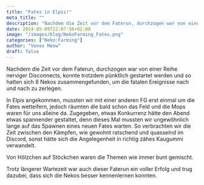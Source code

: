 ```yaml
---
title: "Fates in Elpis!"
meta_title: ""
description: "Nachdem die Zeit vor dem Faterun, durchzogen war von einer Reihe nerviger Disconnects, konnte trotzdem pünktlich gestartet werden"
date: 2024-05-09T22:07:56+02:00
image: "/images/blog/NekoFarming_Fates.png"
categories: ["Neko:Farming"]
author: "Venox Meow"
draft: false
---
```


Nachdem die Zeit vor dem Faterun, durchzogen war von einer Reihe nerviger Disconnects, konnte trotzdem pünktlich gestartet werden und so hatten sich 8 Nekos zusammengefunden, um die fatalen Ereignisse nach und nach zu zerlegen.

In Elpis angekommen, mussten wir mit einer anderen FG erst einmal um die Fates wetteifern, jedoch räumten die bald schon das Feld und die Mops waren für uns alleine da. Zugegeben, etwas Konkurrenz hätte den Abend etwas spannender gestaltet, denn dieses Mal mussten wir ungewöhnlich lange auf das Spawnen eines neuen Fates warten. So verbrachten wir die Zeit zwischen den Kämpfen, wie gewohnt ratschend und quasselnd im Discord, sonst hätte sich die Angelegenheit in richtig zähes Kaugummi verwandelt.

Von Hölzchen auf Stöckchen waren die Themen wie immer bunt gemischt.

Trotz längerer Wartezeit war auch dieser Faterun ein voller Erfolg und trug dazubei, dass sich die Nekos besser kennenlernen konnten.